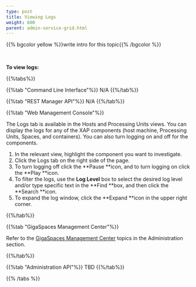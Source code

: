 ```yaml
---
type: post
title: Viewing Logs
weight: 600
parent: admin-service-grid.html
---
```

 
  

{{% bgcolor yellow %}}write intro for this topic{{% /bgcolor %}}

<br>

**To view logs:**
 
{{%tabs%}}

{{%tab "Command Line Interface"%}}
N/A
{{%/tab%}}

{{%tab "REST Manager API"%}}
N/A
{{%/tab%}}


{{%tab "Web Management Console"%}}

The Logs tab is available in the Hosts and Processing Units views. You can display the logs for any of the XAP components (host machine, Processing Units, Spaces, and containers). You can also turn logging on and off for the components.

1. In the relevant view, highlight the component you want to investigate.
1. Click the Logs tab on the right side of the page.
1. To turn logging off click the **Pause **icon, and to turn logging on click the **Play **icon.
1. To filter the logs, use the **Log Level** box to select the desired log level and/or type specific text in the **Find **box, and then click the **Search **icon.
1. To expand the log window, click the **Expand **icon in the upper right corner.

{{%/tab%}}


{{%tab "GigaSpaces Management Center"%}}

Refer to the [GigaSpaces Management Center](./gigaspaces-management-center.html) topics in the Administration section.

{{%/tab%}}


{{%tab "Administration API"%}}
TBD
{{%/tab%}}

{{% /tabs %}}
